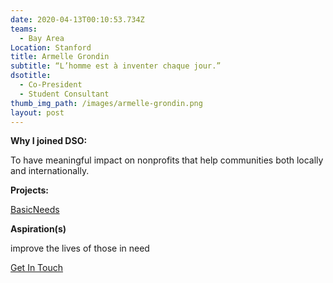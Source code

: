 ```yaml
---
date: 2020-04-13T00:10:53.734Z
teams:
  - Bay Area
Location: Stanford
title: Armelle Grondin
subtitle: “L’homme est à inventer chaque jour.”
dsotitle:
  - Co-President
  - Student Consultant
thumb_img_path: /images/armelle-grondin.png
layout: post
---
```

**Why I joined DSO:**

To have meaningful impact on nonprofits that help communities both locally and internationally.

**Projects:**

[BasicNeeds](https://www.basicneeds.org/)

**Aspiration(s)**

improve the lives of those in need

[Get In Touch](mailto:agrondin@dsoglobal.org)